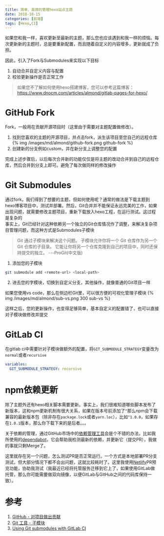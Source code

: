 ```yaml
---
title: 简单、高效的管理hexo站点主题
date: 2018-10-15
categories: [前端]
tags: [Hexo,CI]
---
```

如果您和我一样，喜欢更新至最新的主题，那么您也应该遇到和我一样的烦恼。每次更新新的主题时，总是要重新配置，而且随着自定义的内容增多，更新就成了负担。   

因此，引入了Fork与Submodules来实现以下目标
1. 自动合并自定义内容与配置
2. 校验更新操作是否正常工作

> 如果您不了解如何使用hexo搭建博客，您可以参考这篇博客：<https://www.dnocm.com/articles/almond/gitlab-pages-for-hexo/>

<!-- more -->

# GitHub Fork
Fork，一般用在贡献开源项目时（这里由于需要对主题配置做修改）。  
1. 找到您喜欢的主题的开源项目，并点击fork，派生该项目至您自己的远程仓库
{% img /images/md/almond/github-fork.png github-fork %}
2. 创建新的分支例如custom，并在新分支上调整您的配置

完成上述步骤后，以后每次合并新的功能仅仅是将主题的改动合并到自己的远程仓库，然后合并到分支上即可。避免了每次做同样的修改操作

# Git Submodules
通过fork，我们得到了想要的主题，但如何使用呢？通常的做法是下载主题到hexo博客项目中，测试并部署。然后，Git合并并不能保证永远完美的工作，如果出现问题，就需要修改主题项目，重新下载放入hexo工程，在运行测试。这过程是复杂的    
事实上，Git已经针对这种依赖另一个独立的Git仓库情况作了调整，来解决复杂项目管理问题，而这种方式是Submodules子模块    
> Git 通过子模块来解决这个问题。 子模块允许你将一个 Git 仓库作为另一个 Git 仓库的子目录。 它能让你将另一个仓库克隆到自己的项目中，同时还保持提交的独立。  ---ProGit(中文版)    


1. 添加您的子模块
```bash
git submodule add <remote-url> <local-path>
```
2. 进去您的字模块，切换到自定义分支，其他操作，就像普通的Git项目一样  


如果您使用vs code，那么在侧边栏Git里，可以很方便的可视化管理子模块
{% img /images/md/almond/sub-vs.png 300 sub-vs %}

这样之后，您的更新操作，也变得足够简单，基本自定义的配置错了，也可以直接对子模块做修改并提交

# GitLab CI
在gitlab ci中需要针对子模块做额外的配置，将`GIT_SUBMODULE_STRATEGY`变量改为`normal`或者`recursive`
```yml
variables:
  GIT_SUBMODULE_STRATEGY: recursive
```

# npm依赖更新
除了主题外还有hexo相关脚本需要更新。事实上，我们很难知道哪些脚本发布了新版本，这和npm更新机制有很大关系，如果在版本号前添加了`^`那么npm会下载兼容的最新版本包（除非存在`package.lock`或者`yarn.loc`），比如`^1.0.0`，如果存在`1.0.1`版本，那么你下载下来的是后者。。。    

关于依赖的管理，通过GitHub市场中的[依赖管理工具](https://github.com/marketplace/category/dependency-management)会是个不错的办法，比如我所使用的[dependabot](https://github.com/marketplace/dependabot)，它会帮助我检测最新的依赖，并更新它（提交PR），我做的事就只剩Merge了。    

这里就存在另一个问题，怎么测试PR是否正常运行。一个方式是本地部署PR分支测试，但大部分情况下都不会出问题，这就比较耗时了。这里我使用[Netlify](https://www.netlify.com/)PR预览功能，协助我测试（我最近已经将托管服务迁移到它上了，如果使用GitLab做托管，那么你可能需要做双向镜像，以便GitLab与GitHub之间的代码库保持一致）。   

# 参考
1. [GitHub - 对项目做出贡献](https://git-scm.com/book/zh/v2/GitHub-%E5%AF%B9%E9%A1%B9%E7%9B%AE%E5%81%9A%E5%87%BA%E8%B4%A1%E7%8C%AE)
2. [Git 工具 - 子模块](https://git-scm.com/book/zh/v2/Git-%E5%B7%A5%E5%85%B7-%E5%AD%90%E6%A8%A1%E5%9D%97)
3. [Using Git submodules with GitLab CI](https://docs.gitlab.com/ee/ci/git_submodules.html#using-git-submodules-in-your-ci-jobs)

